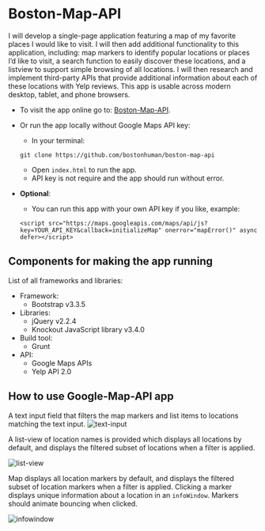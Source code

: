 # Boston-Map-API

I will develop a single-page application featuring a map of my favorite places I would like to visit. I will then add additional functionality to this application, including: map markers to identify popular locations or places I’d like to visit, a search function to easily discover these locations, and a listview to support simple browsing of all locations. I will then research and implement third-party APIs that provide additional information about each of these locations with Yelp reviews. This app is usable across modern desktop, tablet, and phone browsers.

* To visit the app online go to: [Boston-Map-API](http://bostonhuman.github.io/boston-map-api/).
* Or run the app locally without Google Maps API key:
  * In your terminal:
   ```
   git clone https://github.com/bostonhuman/boston-map-api
   ```
  * Open `index.html` to run the app.
  * API key is not require and the app should run without error.
* **Optional**:
  * You can run this app with your own API key if you like, example:
    
  ```
  <script src="https://maps.googleapis.com/maps/api/js?key=YOUR_API_KEY&callback=initializeMap" onerror="mapError()" async defer></script>
  ```

## Components for making the app running 

List of all frameworks and libraries:
* Framework:
  * Bootstrap v3.3.5
* Libraries:
  * jQuery v2.2.4
  * Knockout JavaScript library v3.4.0
* Build tool:
  * Grunt
* API:
  * Google Maps APIs
  * Yelp API 2.0
  
## How to use Google-Map-API app

A text input field that filters the map markers and list items to locations matching the text input.
![text-input](https://cloud.githubusercontent.com/assets/18538482/16018113/f9156ebc-3170-11e6-992d-ad073156bf83.png)

A list-view of location names is provided which displays all locations by default, and displays the filtered subset of locations when a filter is applied.

![list-view](https://cloud.githubusercontent.com/assets/18538482/16018191/616dc7de-3171-11e6-90a5-68d5ca49769f.png)

Map displays all location markers by default, and displays the filtered subset of location markers when a filter is applied. Clicking a marker displays unique information about a location in an `infoWindow`. Markers should animate bouncing when clicked.

![infowindow](https://cloud.githubusercontent.com/assets/18538482/16018450/8059aa9a-3172-11e6-89ad-cf018f37ce69.png)


